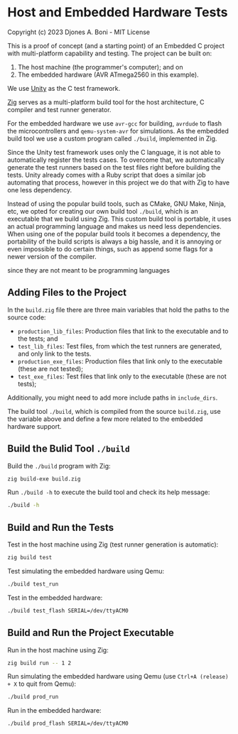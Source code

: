 # Host and Embedded Hardware Tests

Copyright (c) 2023 Djones A. Boni - MIT License

This is a proof of concept (and a starting point) of an Embedded C project with
multi-platform capability and testing. The project can be built on:

1. The host machine (the programmer's computer); and on
2. The embedded hardware (AVR ATmega2560 in this example).

We use [Unity](https://github.com/ThrowTheSwitch/Unity) as the C test framework.

[Zig](https://ziglang.org/) serves as a multi-platform build tool for
the host architecture, C compiler and test runner generator.

For the embedded hardware we use `avr-gcc` for building, `avrdude` to
flash the microcontrollers and `qemu-system-avr` for simulations.
As the embedded build tool we use a custom program called `./build`,
implemented in Zig.

Since the Unity test framework uses only the C language, it is not able to
automatically register the tests cases.
To overcome that, we automatically generate the test runners based on the
test files right before building the tests.
Unity already comes with a Ruby script that does a similar job automating
that process, however in this project we do that with Zig to have one less
dependency.

Instead of using the popular build tools, such as CMake, GNU Make, Ninja, etc,
we opted for creating our own build tool `./build`, which is an executable
that we build using Zig.
This custom build tool is portable, it uses an actual programming language
and makes us need less dependencies.
When using one of the popular build tools it becomes a dependency,
the portability of the build scripts is always a big hassle, and
it is annoying or even impossible to do certain things,
such as append some flags for a newer version of the compiler.

since they are not meant to be programming languages

## Adding Files to the Project

In the `build.zig` file there are three main variables that hold the
paths to the source code:

- `production_lib_files`: Production files that link to the executable and to the tests; and
- `test_lib_files`: Test files, from which the test runners are generated, and only link to the tests.
- `production_exe_files`: Production files that link only to the executable (these are not tested);
- `test_exe_files`: Test files that link only to the executable (these are not tests);

Additionally, you might need to add more include paths in `include_dirs`.

The build tool `./build`, which is compiled from the source `build.zig`,
use the variable above and define a few more related to the
embedded hardware support.

## Build the Bulid Tool `./build`

Build the `./build` program with Zig:

```sh
zig build-exe build.zig
```

Run `./build -h` to execute the build tool and check its help message:

```sh
./build -h
```

## Build and Run the Tests

Test in the host machine using Zig (test runner generation is automatic):

```sh
zig build test
```

Test simulating the embedded hardware using Qemu:

```sh
./build test_run
```

Test in the embedded hardware:

```sh
./build test_flash SERIAL=/dev/ttyACM0
```

## Build and Run the Project Executable

Run in the host machine using Zig:

```sh
zig build run -- 1 2
```

Run simulating the embedded hardware using Qemu
(use `Ctrl+A (release) + X` to quit from Qemu):

```sh
./build prod_run
```

Run in the embedded hardware:

```sh
./build prod_flash SERIAL=/dev/ttyACM0
```
